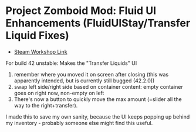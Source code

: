 # Project Zomboid Mod: Fluid UI Enhancements (FluidUIStay/Transfer Liquid Fixes)

* [Steam Workshop Link](https://steamcommunity.com/sharedfiles/filedetails/?id=3390291442)

For build 42 unstable:
Makes the "Transfer Liquids" UI

1) remember where you moved it on screen after closing (this was apparently intended, but is currently still bugged (42.2.0))
2) swap left side/right side based on container content: empty container goes on right now, non-empty on left
3) There's now a button to quickly move the max amount (=slider all the way to the right+transfer).

I made this to save my own sanity, because the UI keeps popping up behind my inventory - probably someone else might find this useful.
